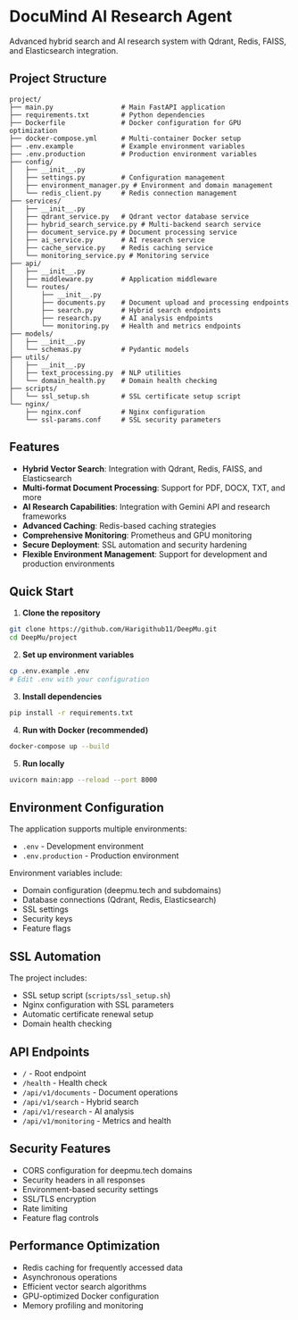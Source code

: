 # DocuMind AI Research Agent

Advanced hybrid search and AI research system with Qdrant, Redis, FAISS, and Elasticsearch integration.

## Project Structure

```
project/
├── main.py                 # Main FastAPI application
├── requirements.txt        # Python dependencies
├── Dockerfile              # Docker configuration for GPU optimization
├── docker-compose.yml      # Multi-container Docker setup
├── .env.example            # Example environment variables
├── .env.production         # Production environment variables
├── config/
│   ├── __init__.py
│   ├── settings.py         # Configuration management
│   ├── environment_manager.py # Environment and domain management
│   └── redis_client.py     # Redis connection management
├── services/
│   ├── __init__.py
│   ├── qdrant_service.py   # Qdrant vector database service
│   ├── hybrid_search_service.py # Multi-backend search service
│   ├── document_service.py # Document processing service
│   ├── ai_service.py       # AI research service
│   ├── cache_service.py    # Redis caching service
│   └── monitoring_service.py # Monitoring service
├── api/
│   ├── __init__.py
│   ├── middleware.py       # Application middleware
│   └── routes/
│       ├── __init__.py
│       ├── documents.py    # Document upload and processing endpoints
│       ├── search.py       # Hybrid search endpoints
│       ├── research.py     # AI analysis endpoints
│       └── monitoring.py   # Health and metrics endpoints
├── models/
│   ├── __init__.py
│   └── schemas.py          # Pydantic models
├── utils/
│   ├── __init__.py
│   ├── text_processing.py  # NLP utilities
│   └── domain_health.py    # Domain health checking
├── scripts/
│   └── ssl_setup.sh        # SSL certificate setup script
└── nginx/
    ├── nginx.conf          # Nginx configuration
    └── ssl-params.conf     # SSL security parameters
```

## Features

- **Hybrid Vector Search**: Integration with Qdrant, Redis, FAISS, and Elasticsearch
- **Multi-format Document Processing**: Support for PDF, DOCX, TXT, and more
- **AI Research Capabilities**: Integration with Gemini API and research frameworks
- **Advanced Caching**: Redis-based caching strategies
- **Comprehensive Monitoring**: Prometheus and GPU monitoring
- **Secure Deployment**: SSL automation and security hardening
- **Flexible Environment Management**: Support for development and production environments

## Quick Start

1. **Clone the repository**
```bash
git clone https://github.com/Harigithub11/DeepMu.git
cd DeepMu/project
```

2. **Set up environment variables**
```bash
cp .env.example .env
# Edit .env with your configuration
```

3. **Install dependencies**
```bash
pip install -r requirements.txt
```

4. **Run with Docker (recommended)**
```bash
docker-compose up --build
```

5. **Run locally**
```bash
uvicorn main:app --reload --port 8000
```

## Environment Configuration

The application supports multiple environments:
- `.env` - Development environment
- `.env.production` - Production environment

Environment variables include:
- Domain configuration (deepmu.tech and subdomains)
- Database connections (Qdrant, Redis, Elasticsearch)
- SSL settings
- Security keys
- Feature flags

## SSL Automation

The project includes:
- SSL setup script (`scripts/ssl_setup.sh`)
- Nginx configuration with SSL parameters
- Automatic certificate renewal setup
- Domain health checking

## API Endpoints

- `/` - Root endpoint
- `/health` - Health check
- `/api/v1/documents` - Document operations
- `/api/v1/search` - Hybrid search
- `/api/v1/research` - AI analysis
- `/api/v1/monitoring` - Metrics and health

## Security Features

- CORS configuration for deepmu.tech domains
- Security headers in all responses
- Environment-based security settings
- SSL/TLS encryption
- Rate limiting
- Feature flag controls

## Performance Optimization

- Redis caching for frequently accessed data
- Asynchronous operations
- Efficient vector search algorithms
- GPU-optimized Docker configuration
- Memory profiling and monitoring
